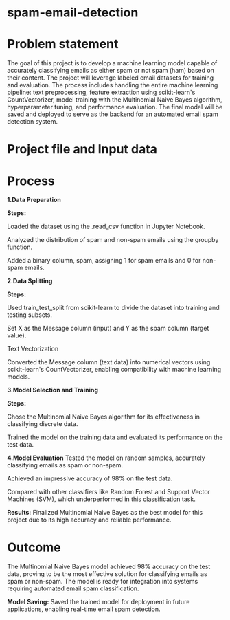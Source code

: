 # spam-email-detection

# Problem statement 
The goal of this project is to develop a machine learning model capable of accurately classifying emails as either spam or not spam (ham) based on their content. The project will leverage labeled email datasets for training and evaluation. The process includes handling the entire machine learning pipeline: text preprocessing, feature extraction using scikit-learn's CountVectorizer, model training with the Multinomial Naive Bayes algorithm, hyperparameter tuning, and performance evaluation. The final model will be saved and deployed to serve as the backend for an automated email spam detection system.

# Project file and Input data


# Process

**1.Data Preparation**

**Steps:**

Loaded the dataset using the .read_csv function in Jupyter Notebook.

Analyzed the distribution of spam and non-spam emails using the groupby function.

Added a binary column, spam, assigning 1 for spam emails and 0 for non-spam emails.

**2.Data Splitting**

**Steps:**

Used train_test_split from scikit-learn to divide the dataset into training and testing subsets.

Set X as the Message column (input) and Y as the spam column (target value).

Text Vectorization

Converted the Message column (text data) into numerical vectors using scikit-learn's CountVectorizer, enabling compatibility with machine learning models.

**3.Model Selection and Training**

**Steps:**

Chose the Multinomial Naive Bayes algorithm for its effectiveness in classifying discrete data.

Trained the model on the training data and evaluated its performance on the test data.

**4.Model Evaluation**
Tested the model on random samples, accurately classifying emails as spam or non-spam.

Achieved an impressive accuracy of 98% on the test data.

Compared with other classifiers like Random Forest and Support Vector Machines (SVM), which underperformed in this classification task.

**Results:**
Finalized Multinomial Naive Bayes as the best model for this project due to its high accuracy and reliable performance.

# Outcome
The Multinomial Naive Bayes model achieved 98% accuracy on the test data, proving to be the most effective solution for classifying emails as spam or non-spam. The model is ready for integration into systems requiring automated email spam classification.

**Model Saving:**
Saved the trained model for deployment in future applications, enabling real-time email spam detection.
